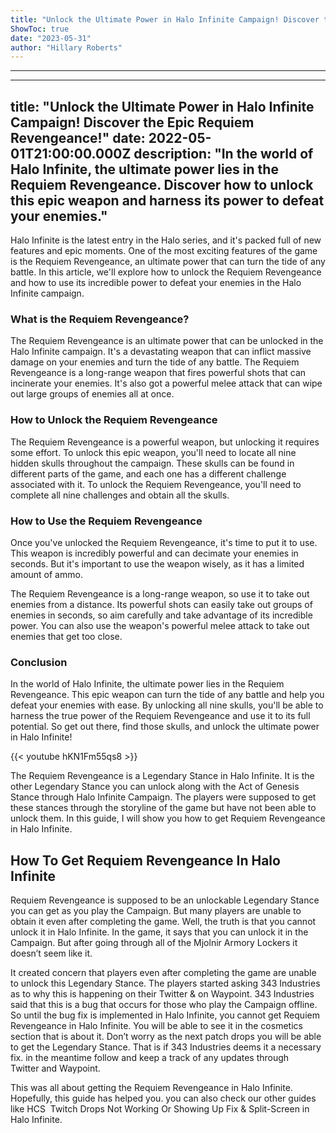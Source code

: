 ```yaml
---
title: "Unlock the Ultimate Power in Halo Infinite Campaign! Discover the Epic Requiem Revengeance!"
ShowToc: true 
date: "2023-05-31"
author: "Hillary Roberts"
---
```

*****
---
title: "Unlock the Ultimate Power in Halo Infinite Campaign! Discover the Epic Requiem Revengeance!"
date: 2022-05-01T21:00:00.000Z
description: "In the world of Halo Infinite, the ultimate power lies in the Requiem Revengeance. Discover how to unlock this epic weapon and harness its power to defeat your enemies."
---

Halo Infinite is the latest entry in the Halo series, and it's packed full of new features and epic moments. One of the most exciting features of the game is the Requiem Revengeance, an ultimate power that can turn the tide of any battle. In this article, we'll explore how to unlock the Requiem Revengeance and how to use its incredible power to defeat your enemies in the Halo Infinite campaign.

### What is the Requiem Revengeance?

The Requiem Revengeance is an ultimate power that can be unlocked in the Halo Infinite campaign. It's a devastating weapon that can inflict massive damage on your enemies and turn the tide of any battle. The Requiem Revengeance is a long-range weapon that fires powerful shots that can incinerate your enemies. It's also got a powerful melee attack that can wipe out large groups of enemies all at once.

### How to Unlock the Requiem Revengeance

The Requiem Revengeance is a powerful weapon, but unlocking it requires some effort. To unlock this epic weapon, you'll need to locate all nine hidden skulls throughout the campaign. These skulls can be found in different parts of the game, and each one has a different challenge associated with it. To unlock the Requiem Revengeance, you'll need to complete all nine challenges and obtain all the skulls.

### How to Use the Requiem Revengeance

Once you've unlocked the Requiem Revengeance, it's time to put it to use. This weapon is incredibly powerful and can decimate your enemies in seconds. But it's important to use the weapon wisely, as it has a limited amount of ammo.

The Requiem Revengeance is a long-range weapon, so use it to take out enemies from a distance. Its powerful shots can easily take out groups of enemies in seconds, so aim carefully and take advantage of its incredible power. You can also use the weapon's powerful melee attack to take out enemies that get too close.

### Conclusion

In the world of Halo Infinite, the ultimate power lies in the Requiem Revengeance. This epic weapon can turn the tide of any battle and help you defeat your enemies with ease. By unlocking all nine skulls, you'll be able to harness the true power of the Requiem Revengeance and use it to its full potential. So get out there, find those skulls, and unlock the ultimate power in Halo Infinite!

{{< youtube hKN1Fm55qs8 >}} 



The Requiem Revengeance is a Legendary Stance in Halo Infinite. It is the other Legendary Stance you can unlock along with the Act of Genesis Stance through Halo Infinite Campaign. The players were supposed to get these stances through the storyline of the game but have not been able to unlock them. In this guide, I will show you how to get Requiem Revengeance in Halo Infinite.
 
## How To Get Requiem Revengeance In Halo Infinite
 

 
Requiem Revengeance is supposed to be an unlockable Legendary Stance you can get as you play the Campaign. But many players are unable to obtain it even after completing the game. Well, the truth is that you cannot unlock it in Halo Infinite. In the game, it says that you can unlock it in the Campaign. But after going through all of the Mjolnir Armory Lockers it doesn’t seem like it.
 
It created concern that players even after completing the game are unable to unlock this Legendary Stance. The players started asking 343 Industries as to why this is happening on their Twitter & on Waypoint. 343 Industries said that this is a bug that occurs for those who play the Campaign offline. So until the bug fix is implemented in Halo Infinite, you cannot get Requiem Revengeance in Halo Infinite. You will be able to see it in the cosmetics section that is about it. Don’t worry as the next patch drops you will be able to get the Legendary Stance. That is if 343 Industries deems it a necessary fix. in the meantime follow and keep a track of any updates through Twitter and Waypoint.
 
This was all about getting the Requiem Revengeance in Halo Infinite. Hopefully, this guide has helped you. you can also check our other guides like HCS  Twitch Drops Not Working Or Showing Up Fix & Split-Screen in Halo Infinite.




